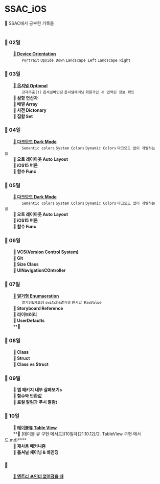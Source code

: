 # SSAC_iOS
🎄 SSAC에서 공부한 기록들<br/><br/>


### 🐾  02일
　　**[📌 Device Orientation](https://github.com/yoogail105/SSAC_iOS/issues/3#issue-1015288934)**<br/>
  　　　　`Portrait` `Upside Down` `Landscape Left` `Landscape Right`<br/>

### 🐾  03일
　　**[📌 옵셔널 Optional](https://github.com/yoogail105/SSAC_iOS/issues/1#issue-1012120893)**<br/>
　　　　`강제추출(!)` `옵셔널바인딩` `옵셔널체이닝` `회원가입 시 입력된 정보 확인`<br/>
　　**📌 삼항 연산자**<br/>
　　**📌 배열 Array**<br/>
　　**📌 사전 Dictonary**<br/>
　　**📌 집합 Set**<br/>
  
### 🐾  04일
　　**[📌 다크모드 Dark Mode](https://github.com/yoogail105/SSAC_iOS/issues/2#issue-1013129058)**<br/>
  　　　　`Semantic colors` `System Colors` `Dynamic Colors` `다크모드 없이 개발하는 법`<br/>
      　　**📌 오토 레이아웃 Auto Layout**<br/>
      　　**📌 iOS15 버튼**<br/>
      　　**📌 함수 Func**<br/>

### 🐾  05일
　　**[📌 다크모드 Dark Mode](https://github.com/yoogail105/SSAC_iOS/issues/2#issue-1013129058)**<br/>
  　　　　`Semantic colors` `System Colors` `Dynamic Colors` `다크모드 없이 개발하는 법`<br/>
　　**📌 오토 레이아웃 Auto Layout**<br/>
　　**📌 iOS15 버튼**<br/>
　　**📌 함수 Func**<br/>

### 🐾  06일
　　**📌 VCS(Version Control System)**<br/>
　　**📌 Git**<br/>
　　**📌 Size Class**<br/>
　　**📌 UINavigationCOntroller**<br/>
        
### 🐾  07일
　　**[📌 열거형 Enumaeration](https://github.com/yoogail105/SSAC_iOS/issues/5#issue-1021660492)**<br/>
  　　　　`열거형&자료형` `switch&열거형` `원시값 RawValue`<br/>
　　**📌 Storyboard Reference**<br/>
　　**📌 라이브러리**<br/>
　　**📌 UserDefaults**<br/>
　　**📌 
  

### 🐾  08일
　　**📌 Class**<br/>
　　**📌 Struct**<br/>
　　**📌 Class vs Struct**<br/>

### 🐾  09일
　　**📌 앱 패키지 내부 살펴보기s**<br/>
　　**📌 함수와 반환값**<br/>
　　**📌 로컬 알림과 푸시 알림t**<br/>
  
### 🐾  10일
　　**📌 [테이블뷰 Table View](10일차(21.10.12)/테이블뷰TableView.md)**<br/>
　　**📌 [테이블 뷰 구현 메서드](10일차(21.10.12)/2. TableView 구현 메서드.md)****<br/>
　　**📌 재사용 메커니즘**<br/>
　　**📌 옵셔널 체이닝 & 바인딩**<br/>


### 🐾
　　**[📌 엔트리 포인터 없어졌을 때](https://github.com/yoogail105/SSAC_iOS/issues/7#issue-1021663055)**<br/>

